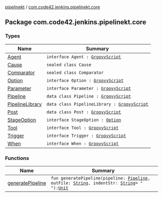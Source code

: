 [pipelinekt](../index.md) / [com.code42.jenkins.pipelinekt.core](./index.md)

## Package com.code42.jenkins.pipelinekt.core

### Types

| Name | Summary |
|---|---|
| [Agent](-agent.md) | `interface Agent : `[`GroovyScript`](../com.code42.jenkins.pipelinekt.core.writer/-groovy-script/index.md) |
| [Cause](-cause/index.md) | `sealed class Cause` |
| [Comparator](-comparator/index.md) | `sealed class Comparator` |
| [Option](-option.md) | `interface Option : `[`GroovyScript`](../com.code42.jenkins.pipelinekt.core.writer/-groovy-script/index.md) |
| [Parameter](-parameter/index.md) | `interface Parameter : `[`GroovyScript`](../com.code42.jenkins.pipelinekt.core.writer/-groovy-script/index.md) |
| [Pipeline](-pipeline/index.md) | `data class Pipeline : `[`GroovyScript`](../com.code42.jenkins.pipelinekt.core.writer/-groovy-script/index.md) |
| [PipelineLibrary](-pipeline-library/index.md) | `data class PipelineLibrary : `[`GroovyScript`](../com.code42.jenkins.pipelinekt.core.writer/-groovy-script/index.md) |
| [Post](-post/index.md) | `data class Post : `[`GroovyScript`](../com.code42.jenkins.pipelinekt.core.writer/-groovy-script/index.md) |
| [StageOption](-stage-option.md) | `interface StageOption : `[`Option`](-option.md) |
| [Tool](-tool.md) | `interface Tool : `[`GroovyScript`](../com.code42.jenkins.pipelinekt.core.writer/-groovy-script/index.md) |
| [Trigger](-trigger.md) | `interface Trigger : `[`GroovyScript`](../com.code42.jenkins.pipelinekt.core.writer/-groovy-script/index.md) |
| [When](-when.md) | `interface When : `[`GroovyScript`](../com.code42.jenkins.pipelinekt.core.writer/-groovy-script/index.md) |

### Functions

| Name | Summary |
|---|---|
| [generatePipeline](generate-pipeline.md) | `fun generatePipeline(pipeline: `[`Pipeline`](-pipeline/index.md)`, outFile: `[`String`](https://kotlinlang.org/api/latest/jvm/stdlib/kotlin/-string/index.html)`, indentStr: `[`String`](https://kotlinlang.org/api/latest/jvm/stdlib/kotlin/-string/index.html)` = "  "): `[`Unit`](https://kotlinlang.org/api/latest/jvm/stdlib/kotlin/-unit/index.html) |
